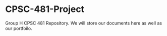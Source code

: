 # CPSC-481-Project
Group H CPSC 481 Repository.
We will store our documents here as well as our portfoilo.
